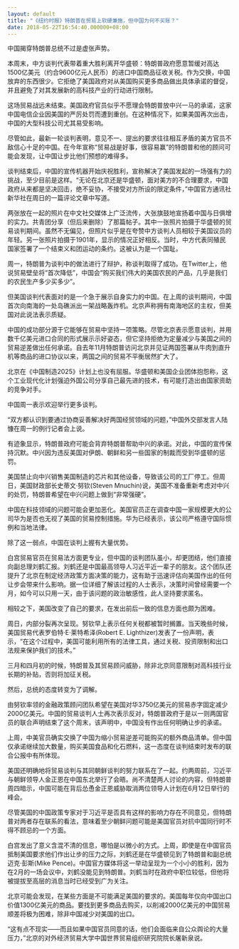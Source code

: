 ```yaml
---
layout: default
title: "《纽约时报》特朗普在贸易上软硬兼施，但中国为何不买账？"
date: 2018-05-22T16:54:40.000000+08:00
---
```


中国揭穿特朗普总统不过是虚张声势。

本周末，中方谈判代表带着重大胜利离开华盛顿：特朗普政府愿意暂缓对高达1500亿美元（约合9600亿元人民币）的进口中国商品征收关税。作为交换，中国放弃的东西很少。它拒绝了美国政府对从美国购买更多商品做出具体承诺的督促，并且避免了对其发展新的高科技产业的行动进行限制。

这场贸易战远未结束。美国政府官员似乎不愿理会特朗普放中兴一马的承诺，这家中国电信企业因美国的严厉处罚而遭到重创。在这种情况下，如果美国再次出击，中国的大型科技公司尤其易受影响。

尽管如此，最新一轮谈判表明，意见不一、提出的要求往往相互矛盾的美方官员不敌信心十足的中国。在今年宣称“贸易战是好事，很容易赢”的特朗普和他的顾问可能会发现，让中国让步比他们预想的难得多。

谈判结束后，中国的宣传机器开始庆祝胜利，宣称解决了美国发起的一场强有力的挑战，至少目前是这样。“无论在北京还是华盛顿，面对美方的不合理要求，中国政府从来都是坚决回击，绝不妥协，不接受对方所设的限定条件，”中国官方通讯社新华社在周日的一篇评论文章中写道。

两张放在一起的照片在中文社交媒体上广泛流传，大张旗鼓地宣扬着中国与日俱增的实力。共青团分享（但后来删除）了那篇帖子。其中一张照片拍摄于华盛顿的贸易谈判期间。虽然不无偏见，但照片似乎是在夸赞中方谈判人员相较于美国议员的年轻。另一张照片拍摄于1901年，显示的情况正好相反。当时，中方代表同殖民国家签署了一个结束义和团运动的条约。这被认为是一个国耻。

周一，特朗普为谈判中的做法进行了辩护，称谈判取得了成功。在Twitter上，他说贸易壁垒将“首次降低”，中国会“购买我们伟大的美国农民的产品，几乎是我们的农民生产多少买多少”。

但美国谈判代表面对的是一个急于展示自身实力的中国。在上周的谈判期间，中国首次向南海的一处岛礁派出一架战略轰炸机。北京声称拥有南海地区的主权，但美国对此说法表示质疑。

中国的成功部分源于它能够在贸易中坚持一项策略。尽管北京表示愿意谈判，并用数千亿美元进口合同的形式展示示好姿态，但它坚持拒绝为定量减少与美国之间的贸易逆差做出任何承诺。自去年11月特朗普访问北京并见证两国签署从牛肉到直升机等商品的进口协议以来，两国之间的贸易不平衡居然扩大了。

北京在《中国制造2025》计划上也没有屈服。华盛顿和美国企业团体抱怨称，这个工业现代化计划强迫外国公司分享自己最先进的技术，有可能打造出由国家资助的竞争对手。

中国周一表示欢迎举行更多谈判。

“双方都认识到要通过协商妥善解决好两国经贸领域的问题，”中国外交部发言人陆慷在周一的例行记者会上说。

有迹象显示，特朗普政府可能会背弃特朗普帮助中兴的承诺。对此，中国的宣传保持沉默。中兴因为违反美国对伊朗、朝鲜和另一些国家的制裁而受到华盛顿的惩罚。

美国禁止向中兴销售美国制造的芯片和其他设备，导致该公司的工厂停工。但周日，美国财政部长史蒂文·努钦(Steven Mnuchin)说，美国不准备重新考虑对中兴的处罚，特朗普希望在中兴问题上做到“非常强硬”。

中国在科技领域的问题可能会更加恶化。美国官员正在调查中国一家规模更大的公司华为是否也无视了美国的贸易控制措施。华为已经表示，该公司严格遵守国际惯例和当地法律。

除了这一弱点，中国在谈判上握有大量优势。

白宫贸易官员在贸易法方面更专业，但中国的谈判团队虽小，却更团结，他们直接向副总理刘鹤汇报。刘鹤还是中国最高领导人习近平近一辈子的朋友。这个团队还提升了北京在制定经济政策方面决策的能力，这有助于迅速评估向美国作出的任何让步会带来什么影响。据一位详细了解该过程的人士表示，决策时间曾经需要一个月，如今可以只用一天，由于该问题的政治敏感性，此人坚持要求匿名。

相较之下，美国改变了自己的要求，在发出前后一致的信息方面也颇为困难。

周日，内部分裂再次呈现。努钦早上表示任何关税都被暂时搁置。当天晚些时候，美国贸易代表罗伯特·E·莱特希泽(Robert E. Lighthizer)发表了一份声明，表示，“在这个过程中，美国可能利用所有的法律工具，通过关税、投资限制和出口法规来保护我们的技术。”

三月和四月初的时候，特朗普及其贸易顾问威胁，除非北京同意限制对高科技行业长期的补贴，否则将加征关税。

然后，总统的态度转变为了调解。

由努钦率领的金融政策顾问团队希望在美国对华3750亿美元的贸易赤字固定减少2000亿美元。中国的贸易谈判人士再次表示反对，特朗普政府于是以一则两国官员的联合声明结束了这个周末，该声明中，中国没有作出任何明确让步的承诺。

上周，中美官员确实交换了中国为缩小贸易逆差可能购买的额外商品清单。但中国仅承诺继续加大数量，购买美国食品和化石燃料，这一态度在谈判结束时发布的联合公报中有所体现。

美国还明确地将贸易谈判与其同朝鲜谈判的努力联系在了一起。约两周前，习近平与朝鲜领导人金正恩在中国东北举行了会晤。尚不清楚两人讨论的内容，但特朗普周四暗示，中国可能在背后怂恿金正恩威胁取消两位领导人计划在6月12日举行的峰会。

尽管美国的中国政策专家对于习近平是否具有这样的影响力存在不同意见，但特朗普对两者存在联系的看法，意味着至少朝鲜问题可能是美国官员对抗中国同行时不得不顾忌的一个方面。

白宫发出了意义含混不清的信息，哪怕是以微小的方式。上周，即使是在中国官员抵制美国要求他们作出让步的压力之际，刘鹤还是在华盛顿见到了特朗普和副总统迈克·彭斯(Mike Pence)。中国官方媒体将这一举动呈现为一个小小的胜利，因为在2月的一场会议中，刘鹤没能见到特朗普。刘鹤当时在政府中职位较低，但他将被提拔至高层的消息当时已经受到广为关注。

北京可能会发现，在某些方面是不可能满足美国的要求的。美国每年仅向中国出口价值1300亿美元的商品。要找到更多商品去购买，以削减2000亿美元的中国贸易顺差将极为困难，除非中国减少对美国的出口。

“这有点不现实——而且如果中国官员同意的话，他们会面临来自公众舆论的大量压力，”北京的对外经济贸易大学中国世界贸易组织研究院院长屠新泉说。

